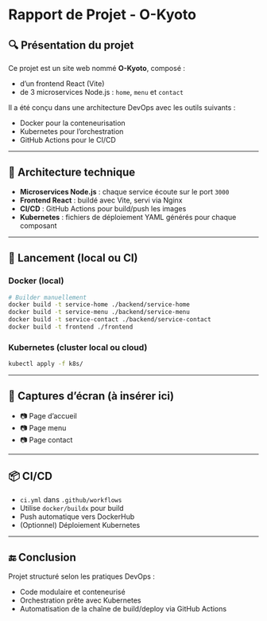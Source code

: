# Rapport de Projet - O-Kyoto

## 🔍 Présentation du projet

Ce projet est un site web nommé **O-Kyoto**, composé :
- d’un frontend React (Vite)
- de 3 microservices Node.js : `home`, `menu` et `contact`

Il a été conçu dans une architecture DevOps avec les outils suivants :
- Docker pour la conteneurisation
- Kubernetes pour l’orchestration
- GitHub Actions pour le CI/CD

---

## 🧱 Architecture technique

- **Microservices Node.js** : chaque service écoute sur le port `3000`
- **Frontend React** : buildé avec Vite, servi via Nginx
- **CI/CD** : GitHub Actions pour build/push les images
- **Kubernetes** : fichiers de déploiement YAML générés pour chaque composant

---

## 🚀 Lancement (local ou CI)

### Docker (local)
```bash
# Builder manuellement
docker build -t service-home ./backend/service-home
docker build -t service-menu ./backend/service-menu
docker build -t service-contact ./backend/service-contact
docker build -t frontend ./frontend
```

### Kubernetes (cluster local ou cloud)
```bash
kubectl apply -f k8s/
```

---

## 🧪 Captures d’écran (à insérer ici)

- 📷 Page d’accueil
- 📷 Page menu
- 📷 Page contact

---

## 📦 CI/CD

- `ci.yml` dans `.github/workflows`
- Utilise `docker/buildx` pour build
- Push automatique vers DockerHub
- (Optionnel) Déploiement Kubernetes

---

## 🔚 Conclusion

Projet structuré selon les pratiques DevOps :
- Code modulaire et conteneurisé
- Orchestration prête avec Kubernetes
- Automatisation de la chaîne de build/deploy via GitHub Actions

